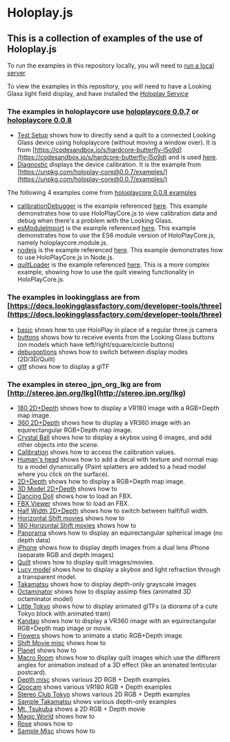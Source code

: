 # Holoplay.js
## This is a collection of examples of the use of Holoplay.js

To run the examples in this repository locally, you will need to [run a local server](https://docs.lookingglassfactory.com/developer-tools/three/localserver)

To view the examples in this repository, you will need to have a Looking Glass light field display, and have installed the [Holoplay Service](https://docs.lookingglassfactory.com/getting-started/holoplay-service#holoplay-service)

### The examples in holoplaycore use [holoplaycore 0.0.7](https://unpkg.com/holoplay-core@0.0.7/) or  [holoplaycore 0.0.8](https://unpkg.com/holoplay-core@0.0.8/)
- [Test Setup](holoplaycore/senddirect/index.html) shows how to directly send a quilt to a connected Looking Glass device using holoplaycore (without moving a window over). It is from [https://codesandbox.io/s/hardcore-butterfly-l5o9d](https://codesandbox.io/s/hardcore-butterfly-l5o9d) and is used [here](https://docs.lookingglassfactory.com/getting-started/portrait#test-your-setup).
- [Diagnostic](holoplaycore/diagnostic/index.html) displays the device calibration. It is the example from [https://unpkg.com/holoplay-core@0.0.7/examples/](https://unpkg.com/holoplay-core@0.0.7/examples/)

The following 4 examples come from [holoplaycore 0.0.8 examples](https://unpkg.com/holoplay-core@0.0.8/examples/)
- [calibrationDebugger](holoplaycore/0.0.8/calibrationDebugger/index.html) is the example referenced [here](https://docs.lookingglassfactory.com/holoplay-core/holoplaycorejs/api/examples#calibrationdebugger). This example demonstrates how to use HoloPlayCore.js to view calibration data and debug when there's a problem with the Looking Glass.
- [esModuleImport](holoplaycore/0.0.8/esModuleImport/index.html) is the example referenced [here](https://docs.lookingglassfactory.com/holoplay-core/holoplaycorejs/api/examples#esmoduleimport). This example demonstrates how to use the ES6 module version of HoloPlayCore.js, namely holoplaycore.module.js.
- [nodejs](holoplaycore/0.0.8/nodejs/main.js) is the example referenced [here](https://docs.lookingglassfactory.com/holoplay-core/holoplaycorejs/api/examples#nodejs). This example demonstrates how to use HoloPlayCore.js in Node.js. 
- [quiltLoader](holoplaycore/0.0.8/quiltLoader/index.html) is the example referenced [here](https://docs.lookingglassfactory.com/holoplay-core/holoplaycorejs/api/examples#quiltLoader). This is a more complex example, showing how to use the quilt viewing functionality in HoloPlayCore.js.

### The examples in lookingglass are from [https://docs.lookingglassfactory.com/developer-tools/three](https://docs.lookingglassfactory.com/developer-tools/three)
- [basic](lookingglass/examples/basic) shows how to use HoloPlay in place of a regular three.js camera
- [buttons](lookingglass/examples/buttons) shows how to receive events from the Looking Glass buttons (on models which have left/right/square/circle buttons)
- [debugoptions](lookingglass/examples/debugobptions) shows how to switch between display modes (2D/3D/Quilt)
- [gltf](lookingglass/examples/gltf) shows how to display a glTF

### The examples in stereo_jpn_org_lkg are from [http://stereo.jpn.org/lkg](http://stereo.jpn.org/lkg)

- [180 2D+Depth](stereo_jpn_org_lkg/180/180e.html) shows how to display a VR180 image with a RGB+Depth map image.
- [360 2D+Depth](stereo_jpn_org_lkg/360/360e.html) shows how to display a VR360 image with an equirectangular RGB+Depth map image.
- [Crystal Ball](stereo_jpn_org_lkg/ball/ball.html) shows how to display a skybox using 6 images, and add other objects into the scene.
- [Calibration](stereo_jpn_org_lkg/carib/index.html) shows how to access the calibration values.
- [Human's head](stereo_jpn_org_lkg/decals/decals.html) shows how to add a decal with texture and normal map to a model dynamically (Paint splatters are added to a head model where you click on the surface).
- [2D+Depth](stereo_jpn_org_lkg/depth/depthe.html) shows how to display a RGB+Depth map image.
- [3D Model 2D+Depth](stereo_jpn_org_lkg/depth3d/depth3de.html) shows how to
- [Dancing Doll](stereo_jpn_org_lkg/fbx/fbx.html) shows how to load an FBX.
- [FBX Viewer](stereo_jpn_org_lkg/fbxviewer/fbxviewer.html) shows how to load an FBX.
- [Half Width 2D+Depth](stereo_jpn_org_lkg/hwdepth/depthe.html) shows how to switch between half/full width.
- [Horizontal Shift movies](stereo_jpn_org_lkg/ido/idoe.html) shows how to
- [180 Horizontal Shift movies](stereo_jpn_org_lkg/ido180/ido180e.html) shows how to
- [Panorama](stereo_jpn_org_lkg/pano/pano.html) shows how to display an equirectangular spherical image (no depth data)
- [iPhone](stereo_jpn_org_lkg/portrait/portraite.html) shows how to display depth images from a dual lens iPhone (separate RGB and depth images)
- [Quilt](stereo_jpn_org_lkg/quilt/Quilte.html) shows how to display quilt images/movies.
- [Lucy model](stereo_jpn_org_lkg/refraction/refraction.html) shows how to display a skybox and light refraction through a transparent model.
- [Takamatsu](stereo_jpn_org_lkg/takamatsu/takamatsue.html) shows how to display depth-only grayscale images
- [Octaminator](stereo_jpn_org_lkg/tako/assimp.html) shows how to display assimp files (animated 3D octaminator model)
- [Little Tokyo](stereo_jpn_org_lkg/tokyo/tokyo.html) shows how to display animated glTFs (a diorama of a cute Tokyo block with animated tram)
- [Kandao](stereo_jpn_org_lkg/sample/360/index.html) shows how to display a VR360 image with an equirectangular RGB+Depth map image or movie.
- [Flowers](stereo_jpn_org_lkg/sample/flower/flower.html) shows how to animate a static RGB+Depth image.
- [Shift Movie misc](stereo_jpn_org_lkg/sample/ido/index.html) shows how to
- [Planet](stereo_jpn_org_lkg/sample/littlep/index.html) shows how to
- [Macro Room](stereo_jpn_org_lkg/sample/macro/index.html) shows how to display quilt images which use the different angles for animation instead of a 3D effect (like an animated lenticular postcard).
- [Depth misc](stereo_jpn_org_lkg/sample/misc/misc.html) shows various 2D RGB + Depth examples
- [Qoocam](stereo_jpn_org_lkg/sample/qoocam/index.html) shows various VR180 RGB + Depth examples
- [Stereo Club Tokyo](stereo_jpn_org_lkg/sample/sct/index.html) shows various 2D RGB + Depth examples
- [Sample Takamatsu](stereo_jpn_org_lkg/sample/takamatsu/index.html) shows various depth-only examples
- [Mt. Tsukuba](stereo_jpn_org_lkg/sample/tsukuba/index.html) shows a 2D RGB + Depth movie
- [Magic World](stereo_jpn_org_lkg/sample/magic.html) shows how to
- [Rose](stereo_jpn_org_lkg/sample/movie.html) shows how to
- [Sample Misc](stereo_jpn_org_lkg/sample/sshow.html) shows how to

